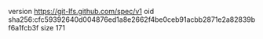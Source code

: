 version https://git-lfs.github.com/spec/v1
oid sha256:cfc59392640d004876ed1a8e2662f4be0ceb91acbb2871e2a82839bf6a1fcb3f
size 171
